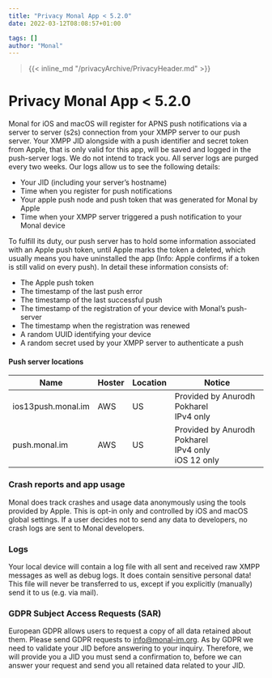 ```yaml
---
title: "Privacy Monal App < 5.2.0"
date: 2022-03-12T08:08:57+01:00

tags: []
author: "Monal"
---
```


> {{< inline_md "/privacyArchive/PrivacyHeader.md" >}}

# Privacy Monal App < 5.2.0

Monal for iOS and macOS will register for APNS push notifications via a server to server (s2s) connection from your XMPP server to our push server.
Your XMPP JID alongside with a push identifier and secret token from Apple, that is only valid for this app, will be saved and logged in the push-server logs.
We do not intend to track you.
All server logs are purged every two weeks.
Our logs allow us to see the following details:

* Your JID (including your server’s hostname)
* Time when you register for push notifications
* Your apple push node and push token that was generated for Monal by Apple
* Time when your XMPP server triggered a push notification to your Monal device

To fulfill its duty, our push server has to hold some information associated with an Apple push token, until Apple marks the token a deleted, which usually means you have uninstalled the app (Info: Apple confirms if a token is still valid on every push).
In detail these information consists of:

* The Apple push token
* The timestamp of the last push error
* The timestamp of the last successful push
* The timestamp of the registration of your device with Monal’s push-server
* The timestamp when the registration was renewed
* A random UUID identifying your device
* A random secret used by your XMPP server to authenticate a push

#### Push server locations

| Name | Hoster | Location | Notice |
|------|--------|----------|--------|
| ios13push.monal.im | AWS | US | Provided by Anurodh Pokharel<br>IPv4 only |
| push.monal.im | AWS | US | Provided by Anurodh Pokharel<br>IPv4 only<br>iOS 12 only |

### Crash reports and app usage

Monal does track crashes and usage data anonymously using the tools provided by Apple.
This is opt-in only and controlled by iOS and macOS global settings.
If a user decides not to send any data to developers, no crash logs are sent to Monal developers.

### Logs

Your local device will contain a log file with all sent and received raw XMPP messages as well as debug logs.
It does contain sensitive personal data! This file will never be transferred to us, except if you explicitly (manually) send it to us (e.g. via mail).

### GDPR Subject Access Requests (SAR)

European GDPR allows users to request a copy of all data retained about them.
Please send GDPR requests to info@monal-im.org.
As by GDPR we need to validate your JID before answering to your inquiry.
Therefore, we will provide you a JID you must send a confirmation to, before we can answer your request and send you all retained data related to your JID.
